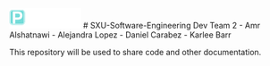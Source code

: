 <img src="parka-logo-files/PARKA-logo-white.png" width="128"/>
# SXU-Software-Engineering
 Dev Team 2
 - Amr Alshatnawi
 - Alejandra Lopez
 - Daniel Carabez
 - Karlee Barr
 
 This repository will be used to share code and other documentation.



